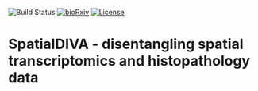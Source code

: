![Build Status](https://github.com/hsmaan/SpatialDIVA/actions/workflows/ci.yml/badge.svg?branch=main)
[![bioRxiv](https://img.shields.io/badge/bioRxiv-2022.10.06.511156-b31b1b.svg)](https://www.biorxiv.org/content/10.1101/2022.10.06.511156v1)
[![License](https://img.shields.io/badge/License-Apache_2.0-blue.svg)](https://opensource.org/licenses/Apache-2.0)

# SpatialDIVA - disentangling spatial transcriptomics and histopathology data 